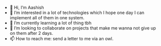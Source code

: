 - 👋 Hi, I’m Aashish
- 👀 I’m interested in a lot of technologies which I hope one day I can implement all of them in one system.
- 🌱 I’m currently learning a lot of thing tbh
- 💞️ I’m looking to collaborate on projects that make me wanna not give up on them after 2 days.
- 📫 How to reach me: send a letter to me via an owl.

<!---
aashish1502/aashish1502 is a ✨ special ✨ repository because its `README.md` (this file) appears on your GitHub profile.
You can click the Preview link to take a look at your changes.
--->
